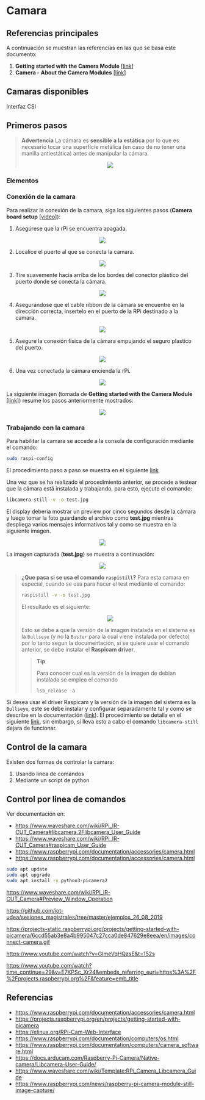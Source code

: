 # Camara


## Referencias principales

A continuación se muestran las referencias en las que se basa este documento:
1. **Getting started with the Camera Module** [[link]](https://projects.raspberrypi.org/en/projects/getting-started-with-picamera/0)
2. **Camera - About the Camera Modules** [[link]](https://www.raspberrypi.com/documentation/accessories/camera.html)

## Camaras disponibles

Interfaz CSI

## Primeros pasos

> **Advertencia**
> La cámara es **sensible a la estática** por lo que es necesario tocar una superficie metálica (en caso de no tener una manilla antiestática) antes de manipular la cámara. 
> <p align = "center">
>   <img src = "estatica.png"> 
> </p> 

### Elementos


### Conexión de la camara

Para realizar la conexión de la camara, siga los siguientes pasos (**Camera board setup** [[video]](https://www.youtube.com/watch?v=GImeVqHQzsE&t=152s)):

1. Asegúrese que la rPi se encuentra apagada.

<p align = "center">
  <img src = "pasos_1.png"> 
</p> 

2. Localice el puerto al que se conecta la camara.

<p align = "center">
  <img src = "pasos_2.png"> 
</p> 

3. Tire suavemente hacia arriba de los bordes del conector plástico del puerto donde se conecta la cámara.

<p align = "center">
  <img src = "pasos_3.png"> 
</p> 

4. Asegurándose que el cable ribbon de la cámara se encuentre en la dirección correcta, insertelo en el puerto de la RPi destinado a la camara.
   
<p align = "center">
  <img src = "pasos_4.png"> 
</p> 

5. Asegure la conexión física de la cámara empujando el seguro plastico del puerto.

<p align = "center">
  <img src = "pasos_5.png"> 
</p> 

6. Una vez conectada la cámara encienda la rPi.

<p align = "center">
  <img src = "pasos_6.png"> 
</p> 

La siguiente imagen (tomada de **Getting started with the Camera Module** [[link]](https://projects.raspberrypi.org/en/projects/getting-started-with-picamera/0)) resume los pasos anteriormente mostrados:

<p align = "center">
  <img src = "https://projects-static.raspberrypi.org/projects/getting-started-with-picamera/6ccd55ab3e8a4b995047c27cca0de847629e8eea/en/images/connect-camera.gif"> 
</p> 


### Trabajando con la camara

Para habilitar la camara se accede a la consola de configuración mediante el comando:

```bash
sudo raspi-config
```

El procedimiento paso a paso se muestra en el siguiente [link](camera/README.md)

Una vez que se ha realizado el procedimiento anterior, se procede a testear que la cámara está instalada y trabajando, para esto, ejecute el comando:

```bash
libcamera-still -v -o test.jpg
```
El display deberia mostrar un preview por cinco segundos desde la cámara y luego tomar la foto guardando el archivo como **test.jpg** mientras despliega varios mensajes informativos tal y como se muestra en la siguiente imagen.

<p align = "center">
  <img src = "camera_test.png"> 
</p> 

La imagen capturada (**test.jpg**) se muestra a continuación:

<p align = "center">
  <img src = "test.jpg"> 
</p> 

> **¿Que pasa si se usa el comando `raspistill`?**
> Para esta camara en especial, cuando se usa para hacer el test mediante el comando:
>
> ```bash
> raspistill -v -o test.jpg
> ```
>
> El resultado es el siguiente:
> <p align = "center">
>   <img src = "camera_test-raspistill.png"> 
> </p> 
>
> Esto se debe a que la versión de la imagen instalada en el sistema es la `Bullseye` (y no la `Buster` para la cual viene instalada por defecto) por lo tanto segun la documentación, si se quiere usar el comando anterior, se debe instalar el **Raspicam driver**.
>
> >**Tip**
> > 
> >Para conocer cual es la versión de la imagen de debian instalada se emplea el comando
> >
> > ```
> > lsb_release -a
> > ```

Si desea usar el driver Raspicam y la versión de la imagen del sistema es la `Bullseye`, este se debe instalar y configurar separadamente tal y como se describe en la documentación ([link](https://www.waveshare.com/wiki/RPi_IR-CUT_Camera#Install_Raspicam_.28Optional.29)). El procedimiento se detalla en el siguiente [link](camera/README.md), sin embargo, si lleva esto a cabo el comando `libcamera-still` dejara de funcionar.  

## Control de la camara

Existen dos formas de controlar la camara:
1. Usando linea de comandos
2. Mediante un script de python

## Control por linea de comandos

Ver documentación en:
* https://www.waveshare.com/wiki/RPi_IR-CUT_Camera#libcamera.2Flibcamera_User_Guide
* https://www.waveshare.com/wiki/RPi_IR-CUT_Camera#raspicam_User_Guide
* https://www.raspberrypi.com/documentation/accessories/camera.html
* https://www.raspberrypi.com/documentation/accessories/camera.html





```bash
sudo apt update
sudo apt upgrade
sudo apt install -y python3-picamera2
```





https://www.waveshare.com/wiki/RPi_IR-CUT_Camera#Preview_Window_Operation

https://github.com/iot-udea/sesiones_magistrales/tree/master/ejemplos_26_08_2019


https://projects-static.raspberrypi.org/projects/getting-started-with-picamera/6ccd55ab3e8a4b995047c27cca0de847629e8eea/en/images/connect-camera.gif


https://www.youtube.com/watch?v=GImeVqHQzsE&t=152s



https://www.youtube.com/watch?time_continue=29&v=E7KPSc_Xr24&embeds_referring_euri=https%3A%2F%2Fprojects.raspberrypi.org%2F&feature=emb_title



## Referencias

* https://www.raspberrypi.com/documentation/accessories/camera.html
* https://projects.raspberrypi.org/en/projects/getting-started-with-picamera
* https://elinux.org/RPi-Cam-Web-Interface
* https://www.raspberrypi.com/documentation/computers/os.html
* https://www.raspberrypi.com/documentation/computers/camera_software.html
* https://docs.arducam.com/Raspberry-Pi-Camera/Native-camera/Libcamera-User-Guide/
* https://www.waveshare.com/wiki/Template:RPi_Camera_Libcamera_Guide
* https://www.raspberrypi.com/news/raspberry-pi-camera-module-still-image-capture/
